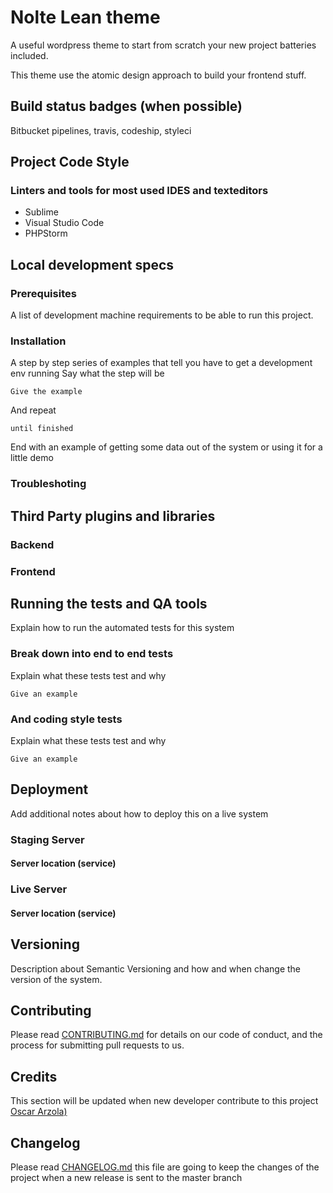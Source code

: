 # Nolte Lean theme
A useful wordpress theme to start from scratch your new project batteries included.

This theme use the atomic design approach to build your frontend stuff.

## Build status badges (when possible)
Bitbucket pipelines, travis, codeship, styleci

## Project Code Style
### Linters and tools for most used IDES and texteditors

* Sublime
* Visual Studio Code
* PHPStorm

## Local development specs
### Prerequisites

A list of development machine requirements to be able to run this project.

### Installation
A step by step series of examples that tell you have to get a development env running
Say what the step will be

```
Give the example
```

And repeat

```
until finished
```

End with an example of getting some data out of the system or using it for a little demo
### Troubleshoting

## Third Party plugins and libraries
### Backend
### Frontend

## Running the tests and QA tools

Explain how to run the automated tests for this system

### Break down into end to end tests

Explain what these tests test and why

```
Give an example
```

### And coding style tests

Explain what these tests test and why

```
Give an example
```

## Deployment
Add additional notes about how to deploy this on a live system

### Staging Server 
#### Server location (service)
### Live Server
#### Server location (service)

## Versioning
Description about Semantic Versioning and how and when change the version of the system.
## Contributing
Please read [CONTRIBUTING.md](https://gist.github.com/PurpleBooth/b24679402957c63ec426) for details on our code of conduct, and the process for submitting pull requests to us.

## Credits
This section will be updated when new developer contribute to this project
[Oscar Arzola)](https://oscararzola.com)

## Changelog
Please read [CHANGELOG.md](CHANGELOG.md)  this file are going to keep the changes of the project when a new release is sent to the master branch
